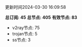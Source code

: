更新时间2024-03-30 16:09:58

**总订阅: 45**
**总节点: 405**
**有效节点: 83**
- v2ray节点: 75
- trojan节点: 5
- ss节点: 3
